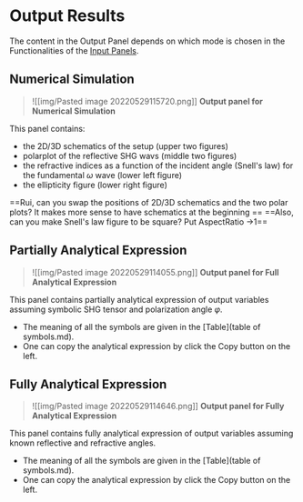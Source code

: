 # Output Results
The content in the Output Panel depends on which mode is chosen in the Functionalities of the [Input Panels](input). 
## Numerical Simulation 
>![[img/Pasted image 20220529115720.png]]
>**Output panel for Numerical Simulation**

This panel contains:
- the 2D/3D schematics of the setup (upper two figures)
- polarplot of the reflective SHG wavs (middle two figures) 
- the refractive indices as a function of the incident angle (Snell's law) for the fundamental $\omega$ wave (lower left figure)
- the ellipticity figure (lower right figure)

==Rui, can you swap the positions of 2D/3D schematics and the two polar plots? It makes more sense to have schematics at the beginning ==
==Also, can you make Snell's law figure to be square? Put AspectRatio ->1==


## Partially Analytical Expression  
>![[img/Pasted image 20220529114055.png]]
>**Output panel for Full Analytical Expression** 

This panel contains partially analytical expression of output variables assuming symbolic SHG tensor and polarization angle $\varphi$.  
- The meaning of all the symbols are given in the [Table](table of symbols.md). 
- One can copy the analytical expression by click the Copy button on the left. 

## Fully Analytical Expression  
>![[img/Pasted image 20220529114646.png]]
>**Output panel for Fully Analytical Expression**

This panel contains fully analytical expression of output variables assuming known reflective and refractive angles.  
- The meaning of all the symbols are given in the [Table](table of symbols.md). 
- One can copy the analytical expression by click the Copy button on the left. 